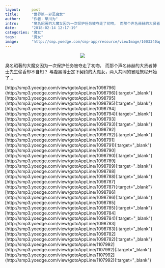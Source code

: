 ```yaml
---
layout:     post
title:      "世界第一邪恶魔女"
author:     "作者：草川为"
intro:      "臭名昭著的大魔女因为一次保护任务被夺走了初吻， 而那个声名赫赫的大贤者博士先生偷香却不自知？ 与腹黑博士定下契约的大魔女，两人共同的冒险旅程开始了…"
date:       "2018-02-14 12:17:19"
categories: "魔女"
tags:       "魔女"
image:      "http://smp.yoedge.com/smp-app/resource/viewImage/1003340appline.png"
---
```

<div style="text-align: center">
<p><img src="http://smp.yoedge.com/smp-app/resource/viewImage/1003340appline.png"/></p>
</div>
<p class="post-meta">
<span>臭名昭著的大魔女因为一次保护任务被夺走了初吻， 而那个声名赫赫的大贤者博士先生偷香却不自知？ 与腹黑博士定下契约的大魔女，两人共同的冒险旅程开始了…</span>
</p>
[http://smp3.yoedge.com/view/gotoAppLine/1098796](http://smp3.yoedge.com/view/gotoAppLine/1098796){:target="_blank"}
[http://smp3.yoedge.com/view/gotoAppLine/1098795](http://smp3.yoedge.com/view/gotoAppLine/1098795){:target="_blank"}
[http://smp3.yoedge.com/view/gotoAppLine/1098794](http://smp3.yoedge.com/view/gotoAppLine/1098794){:target="_blank"}
[http://smp3.yoedge.com/view/gotoAppLine/1098793](http://smp3.yoedge.com/view/gotoAppLine/1098793){:target="_blank"}
[http://smp3.yoedge.com/view/gotoAppLine/1098792](http://smp3.yoedge.com/view/gotoAppLine/1098792){:target="_blank"}
[http://smp3.yoedge.com/view/gotoAppLine/1098791](http://smp3.yoedge.com/view/gotoAppLine/1098791){:target="_blank"}
[http://smp3.yoedge.com/view/gotoAppLine/1098790](http://smp3.yoedge.com/view/gotoAppLine/1098790){:target="_blank"}
[http://smp3.yoedge.com/view/gotoAppLine/1098789](http://smp3.yoedge.com/view/gotoAppLine/1098789){:target="_blank"}
[http://smp3.yoedge.com/view/gotoAppLine/1098788](http://smp3.yoedge.com/view/gotoAppLine/1098788){:target="_blank"}
[http://smp3.yoedge.com/view/gotoAppLine/1098787](http://smp3.yoedge.com/view/gotoAppLine/1098787){:target="_blank"}
[http://smp3.yoedge.com/view/gotoAppLine/1098786](http://smp3.yoedge.com/view/gotoAppLine/1098786){:target="_blank"}
[http://smp3.yoedge.com/view/gotoAppLine/1098785](http://smp3.yoedge.com/view/gotoAppLine/1098785){:target="_blank"}
[http://smp3.yoedge.com/view/gotoAppLine/1098784](http://smp3.yoedge.com/view/gotoAppLine/1098784){:target="_blank"}
[http://smp3.yoedge.com/view/gotoAppLine/1098783](http://smp3.yoedge.com/view/gotoAppLine/1098783){:target="_blank"}
[http://smp3.yoedge.com/view/gotoAppLine/1098782](http://smp3.yoedge.com/view/gotoAppLine/1098782){:target="_blank"}
[http://smp3.yoedge.com/view/gotoAppLine/1107992](http://smp3.yoedge.com/view/gotoAppLine/1107992){:target="_blank"}
[http://smp3.yoedge.com/view/gotoAppLine/1107992](http://smp3.yoedge.com/view/gotoAppLine/1107992){:target="_blank"}


